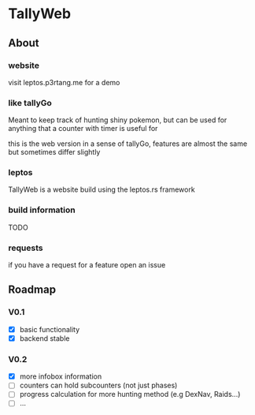 # TallyWeb

## About
### website
visit leptos.p3rtang.me for a demo

### like tallyGo
Meant to keep track of hunting shiny pokemon,
but can be used for anything that a counter with timer is useful for

this is the web version in a sense of tallyGo,
features are almost the same but sometimes differ slightly

### leptos
TallyWeb is a website build using the leptos.rs framework

### build information
TODO

### requests
if you have a request for a feature open an issue

## Roadmap
### V0.1
- [x] basic functionality
- [x] backend stable

### V0.2
- [x] more infobox information
- [ ] counters can hold subcounters (not just phases)
- [ ] progress calculation for more hunting method (e.g DexNav, Raids...)
- [ ] ...

